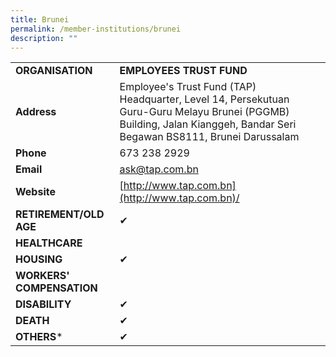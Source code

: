 ```yaml
---
title: Brunei
permalink: /member-institutions/brunei
description: ""
---
```

|  |  | 
| -------- | -------- | 
| **ORGANISATION** | **EMPLOYEES TRUST FUND** | 
| **Address** | Employee's Trust Fund (TAP) Headquarter, Level 14, Persekutuan Guru-Guru Melayu Brunei (PGGMB) Building, Jalan Kianggeh, Bandar Seri Begawan BS8111, Brunei Darussalam | 
| **Phone** | 673 238 2929 | 
| **Email** | [ask@tap.com.bn](mailto:ask@tap.com.bn) | 
| **Website** | [http://www.tap.com.bn](http://www.tap.com.bn)/ | 
| **RETIREMENT/OLD AGE** | ✔ | 
| **HEALTHCARE** |   | 
| **HOUSING** | ✔ | 
| **WORKERS' COMPENSATION** |   | 
| **DISABILITY** | ✔ | 
| **DEATH** | ✔ | 
| **OTHERS*** | ✔ |